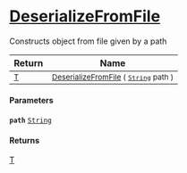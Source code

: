 # [DeserializeFromFile](./SerializationHelper-100664072.md)

Constructs object from file given by a path

| Return | Name | 
| --- | --- | 
| <sub>[T](./SerializationHelper-100664072.md)</sub>| <sub>[DeserializeFromFile](./SerializationHelper-100664072.md) ( [`String`](https://docs.microsoft.com/en-us/dotnet/api/System.String) path )</sub>| <br>


#### Parameters
**`path`**  [`String`](https://docs.microsoft.com/en-us/dotnet/api/System.String)<br>
#### Returns
[T](./SerializationHelper-100664072.md)